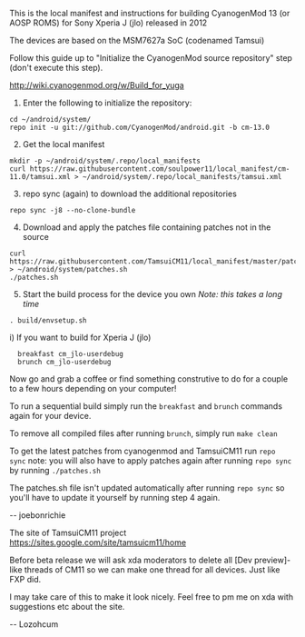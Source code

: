 This is the local manifest and instructions for building CyanogenMod 13 (or AOSP ROMS) for Sony Xperia J (jlo) released in 2012

The devices are based on the MSM7627a SoC (codenamed Tamsui)

Follow this guide up to "Initialize the CyanogenMod source repository" step (don't execute this step).

http://wiki.cyanogenmod.org/w/Build_for_yuga

1) Enter the following to initialize the repository:
```
cd ~/android/system/
repo init -u git://github.com/CyanogenMod/android.git -b cm-13.0
```

2) Get the local manifest
```
mkdir -p ~/android/system/.repo/local_manifests
curl https://raw.githubusercontent.com/soulpower11/local_manifest/cm-11.0/tamsui.xml > ~/android/system/.repo/local_manifests/tamsui.xml
```

3) repo sync (again) to download the additional repositories
```
repo sync -j8 --no-clone-bundle
```

4) Download and apply the patches file containing patches not in the source
```
curl https://raw.githubusercontent.com/TamsuiCM11/local_manifest/master/patches.sh > ~/android/system/patches.sh
./patches.sh
```

5) Start the build process for the device you own
*Note: this takes a long time*
```
. build/envsetup.sh
```
  i) If you want to build for Xperia J (jlo)
```
  breakfast cm_jlo-userdebug
  brunch cm_jlo-userdebug
```
  
Now go and grab a coffee or find something construtive to do for a couple to a few hours depending on your computer! 

To run a sequential build simply run the ```breakfast``` and ```brunch``` commands again for your device.

To remove all compiled files after running ```brunch```, simply run ```make clean```

To get the latest patches from cyanogenmod and TamsuiCM11 run ```repo sync```
note: you will also have to apply patches again after running ```repo sync``` by running ```./patches.sh```

The patches.sh file isn't updated automatically after running ```repo sync``` so you'll have to update it yourself by running step 4 again. 

-- joebonrichie

The site of TamsuiCM11 project https://sites.google.com/site/tamsuicm11/home

Before beta release we will ask xda moderators to delete all [Dev preview]-like threads of CM11
so we can make one thread for all devices. Just like FXP did.

I may take care of this to make it look nicely. Feel free to pm me on xda with suggestions etc about the site.

-- Lozohcum

